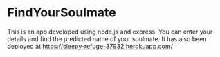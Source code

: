# FindYourSoulmate
This is an app developed using node.js and express.
You can enter your details and find the predicted name of your soulmate.
It has also been deployed at https://sleepy-refuge-37932.herokuapp.com/
